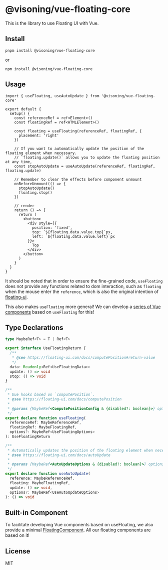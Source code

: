 # @visoning/vue-floating-core

This is the library to use Floating UI with Vue.

## Install

```shell
pnpm install @visoning/vue-floating-core
```

or

```shell
npm install @visoning/vue-floating-core
```

## Usage

```tsx
import { useFloating, useAutoUpdate } from '@visoning/vue-floating-core'

export default {
  setup() {
    const referenceRef = ref<Element>()
    const floatingRef = ref<HTMLElement>()

    const floating = useFloating(referenceRef, floatingRef, {
      placement: 'right'
    })

    // If you want to automatically update the position of the floating element when necessary.
    // `floating.update()` allows you to update the floating position at any time,
    const stopAutoUpdate = useAutoUpdate(referenceRef, floatingRef, floating.update)

    // Remember to clear the effects before component unmount
    onBeforeUnmount(() => {
      stopAutoUpdate()
      floating.stop()
    })

    // render
    return () => {
      return (
        <button>
          <div style={{
            position: 'fixed',
            top: `${floating.data.value.top}`px,
            left: `${floating.data.value.left}`px
          }}>
            Top
          </div>
        </button>
      )
    }
  }
}
```

It should be noted that in order to ensure the fine-grained code, `useFloating` does not provide any functions related to dom interaction, such as `floating` when the mouse enter the `reference`, which is also the original intention of [floating-ui](https://github.com/floating-ui/floating-ui).

This also makes `useFloating` more general! We can develop a [series of Vue components](https://github.com/vue-reasoning/vue-floating/tree/main/packages/components) based on `useFloating` for this!

## Type Declarations

```ts
type MaybeRef<T> = T | Ref<T>

export interface UseFloatingReturn {
  /**
   * @see https://floating-ui.com/docs/computePosition#return-value
   */
  data: Readonly<Ref<UseFloatingData>>
  update: () => void
  stop: () => void
}

/**
 * Uue hooks based on `computePosition`.
 * @see https://floating-ui.com/docs/computePosition
 *
 * @params {MaybeRef<ComputePositionConfig & {disabled?: boolean}>} options
 */
export declare function useFloating(
  referenceRef: MaybeReferenceRef,
  floatingRef: MaybeFloatingRef,
  options?: MaybeRef<UseFloatingOptions>
): UseFloatingReturn

/**
 * Automatically updates the position of the floating element when necessary.
 * @see https://floating-ui.com/docs/autoUpdate
 *
 * @params {MaybeRef<AutoUpdateOptions & {disabled?: boolean}>} options
 */
export declare function useAutoUpdate(
  reference: MaybeReferenceRef,
  floating: MaybeFloatingRef,
  update: () => void,
  options?: MaybeRef<UseAutoUpdateOptions>
): () => void
```

## Built-in Component

To facilitate developing Vue components based on useFloating, we also provide a minimal [FloatingComponent](https://github.com/vue-reasoning/vue-floating/tree/main/packages/core/src/components).
All our floating components are based on it!

## License

MIT
